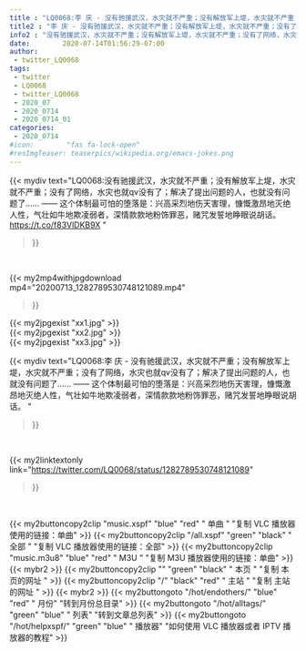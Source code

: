 ```yaml
---
title : "LQ0068:李 庆 - 没有驰援武汉，水灾就不严重；没有解放军上堤，水灾就不严重；没有了网络，水灾也就qv没有了；解决了提出问题的人，也就没有问题了...... —— 这个体制最可怕的堕落是：兴高采烈地伤天害理，慷慨激昂地灭绝人性，气壮如牛地欺凌弱者，深情款款地粉饰罪恶，赌咒发誓地睁眼说胡话。 "
title2 : "李 庆 - 没有驰援武汉，水灾就不严重；没有解放军上堤，水灾就不严重；没有了网络，水灾也就qv没有了；解决了提出问题的人，也就没有问题了...... —— 这个体制最可怕的堕落是：兴高采烈地伤天害理，慷慨激昂地灭绝人性，气壮如牛地欺凌弱者，深情款款地粉饰罪恶，赌咒发誓地睁眼说胡话。 "
info2 : "没有驰援武汉，水灾就不严重；没有解放军上堤，水灾就不严重；没有了网络，水灾也就qv没有了；解决了提出问题的人，也就没有问题了...... —— 这个体制最可怕的堕落是：兴高采烈地伤天害理，慷慨激昂地灭绝人性，气壮如牛地欺凌弱者，深情款款地粉饰罪恶，赌咒发誓地睁眼说胡话。 https://t.co/f83VlDKB9X "
date:        2020-07-14T01:56:29-07:00
author:
 - twitter_LQ0068
tags:
 - twitter
 - LQ0068
 - twitter_LQ0068
 - 2020_07
 - 2020_0714
 - 2020_0714_01
categories:
 - 2020_0714
#icon:        "fas fa-lock-open"
#resImgTeaser: teaserpics/wikipedia.org/emacs-jokes.png
---
```


{{< mydiv text="LQ0068:没有驰援武汉，水灾就不严重；没有解放军上堤，水灾就不严重；没有了网络，水灾也就qv没有了；解决了提出问题的人，也就没有问题了...... —— 这个体制最可怕的堕落是：兴高采烈地伤天害理，慷慨激昂地灭绝人性，气壮如牛地欺凌弱者，深情款款地粉饰罪恶，赌咒发誓地睁眼说胡话。 https://t.co/f83VlDKB9X "
>}}
<br>


{{< my2mp4withjpgdownload mp4="20200713_1282789530748121089.mp4"
>}}

{{< my2jpgexist "xx1.jpg" >}}<br>
{{< my2jpgexist "xx2.jpg" >}}<br>
{{< my2jpgexist "xx3.jpg" >}}<br>



{{< mydiv text="LQ0068:李 庆 - 没有驰援武汉，水灾就不严重；没有解放军上堤，水灾就不严重；没有了网络，水灾也就qv没有了；解决了提出问题的人，也就没有问题了...... —— 这个体制最可怕的堕落是：兴高采烈地伤天害理，慷慨激昂地灭绝人性，气壮如牛地欺凌弱者，深情款款地粉饰罪恶，赌咒发誓地睁眼说胡话。 "
>}}
<br>

{{< my2linktextonly link="https://twitter.com/LQ0068/status/1282789530748121089"
>}}


<br>

{{< my2buttoncopy2clip "music.xspf"        "blue"   "red"    " 单曲 "  "复制 VLC 播放器使用的链接：单曲" >}} {{< my2buttoncopy2clip "/all.xspf"         "green"  "black"  " 全部 "  "复制 VLC 播放器使用的链接：全部" >}} {{< my2buttoncopy2clip "music.m3u8"        "blue"   "red"    " M3U  "    "复制 M3U 播放器使用的链接：单曲" >}} {{< mybr2 >}} {{< my2buttoncopy2clip ""                  "green"  "black"  " 本页 "    "复制 本页的网址 " >}} {{< my2buttoncopy2clip "/"                 "black"  "red"    " 主站 "    "复制 主站的网址 " >}} {{< mybr2 >}} {{< my2buttongoto      "/hot/endothers/"   "blue"   "red"    " 月份"   "转到月份总目录" >}} {{< my2buttongoto      "/hot/alltags/"     "green"  "blue"   " 列表"   "转到文章总列表" >}} {{< my2buttongoto      "/hot/helpxspf/"    "green"  "blue"   " 播放器" "如何使用 VLC 播放器或者 IPTV 播放器的教程" >}} 
